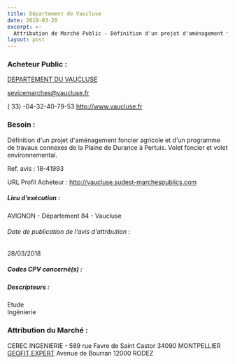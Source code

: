 ```yaml
---
title: Département de Vaucluse
date: 2018-03-28
excerpt: >-
  Attribution de Marché Public - Définition d'un projet d'aménagement foncier agricole et d'un programme de travaux connexes de la Plaine de Durance à Pertuis. Volet foncier et volet environnemental.
layout: post
---
```


### Acheteur Public : 
<a href="/acheteur-137/siren-228400016"> DEPARTEMENT DU VAUCLUSE</a><br/>



sevicemarches@vaucluse.fr

( 33) -04-32-40-79-53
http://www.vaucluse.fr
### Besoin :

Définition d'un projet d'aménagement foncier agricole et d'un programme de travaux connexes de la Plaine de Durance à Pertuis. Volet foncier et volet environnemental.

Ref. avis : 18-41993

URL Profil Acheteur : http://vaucluse.sudest-marchespublics.com

##### Lieu d'exécution :

AVIGNON - Département 84 - Vaucluse

###### Date de publication de l'avis d'attribution : 
28/03/2018

##### Codes CPV concerné(s) :

##### Descripteurs :
Etude <br/>
Ingénierie <br/>

### Attribution du Marché :
CEREC INGENIERIE - 589 rue Favre de Saint Castor 34090 MONTPELLIER <br/>
<a href="/entreprise-575/siren-785936592"> GEOFIT EXPERT</a>    Avenue de Bourran 12000 RODEZ <br/>
